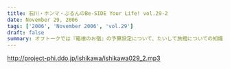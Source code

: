 ```yaml
---
title: 石川・ホンマ・ぶるんのBe-SIDE Your Life! vol.29-2
date: November 29, 2006
tags: ['2006', 'November 2006', 'vol.29']
draft: false
summary: オフトークでは『箱根のお宿』の予算設定について、たいして旅館についての知識もなく激論が交わされたビーサイメンバー！！そして、収録中もヤフオクの価格について気もそぞろなホンマさん．．．「正規で買う」という余地は全くなかったのでしょうか？？コーナーも充実の二本目です。NAMAE
---
```


http://project-phi.ddo.jp/ishikawa/ishikawa029_2.mp3